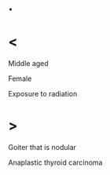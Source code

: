 # .

# <

Middle aged

Female

Exposure to radiation

# >

Goiter that is nodular

Anaplastic thyroid carcinoma
